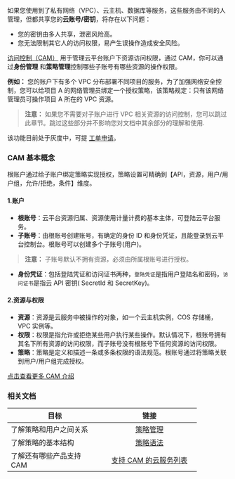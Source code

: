<style rel="stylesheet">
table th:nth-of-type(1){
width:200px;
}</style>
<style rel="stylesheet">
table th:nth-of-type(2){
width:200px;
}</style>
<style rel="stylesheet">
table th:nth-of-type(3){
width:200px;
}</style>
<style rel="stylesheet">
table th:nth-of-type(4){
width:200px;
}</style>
<style rel="stylesheet">
table tr:hover {
background: #efefef; 
</style>
如果您使用到了私有网络（VPC）、云主机、数据库等服务，这些服务由不同的人管理，但都共享您的**云账号/密钥**，将存在以下问题：

- 您的密钥由多人共享，泄密风险高。
- 您无法限制其它人的访问权限，易产生误操作造成安全风险。

<a href="http://tcecqpoc.fsphere.cn/document/product/378/8969" target="_blank">访问控制（CAM）</a> 用于管理云平台账户下资源访问权限，通过 CAM，你可以通过**身份管理** 和**策略管理**控制哪些子账号有哪些资源的操作权限。

<b>例如：</b>
您的账户下有多个 VPC 分布部署不同项目的服务，为了加强网络安全控制，您可以给项目 A 的网络管理员绑定一个授权策略，该策略规定：只有该网络管理员可操作项目 A 所在的 VPC 资源。

>**注意：**
>如果您不需要对子账户进行 VPC 相关资源的访问控制，您可以跳过此章节。跳过这些部分并不影响您对文档中其余部分的理解和使用.

该功能目前处于灰度中，可提 <a href="http://console.tcecqpoc.fsphere.cn/workorder/category/create?level1_id=6&level2_id=168&level1_name=%E8%AE%A1%E7%AE%97%E4%B8%8E%E7%BD%91%E7%BB%9C&level2_name=%E7%A7%81%E6%9C%89%E7%BD%91%E7%BB%9C%20VPC" target="_blank">工单申请</a>。

###  CAM 基本概念
根账户通过给子账户绑定策略实现授权，策略设置可精确到【API，资源，用户/用户组，允许/拒绝，条件】维度。
#### 1.账户
- **根账号**：云平台资源归属、资源使用计量计费的基本主体，可登陆云平台服务。
- **子账号**：由根账号创建账号，有确定的身份 ID 和身份凭证，且能登录到云平台控制台。根账号可以创建多个子账号(用户)。

>**注意：**
>子账号默认不拥有资源，必须由所属根账号进行授权。

- **身份凭证**：包括登陆凭证和访问证书两种，`登陆凭证`是指用户登陆名和密码，`访问证书`是指云 API 密钥( SecretId 和 SecretKey)。

#### 2.资源与权限

- **资源**：资源是云服务中被操作的对象，如一个云主机实例，COS 存储桶，VPC 实例等。
- **权限**：权限是指允许或拒绝某些用户执行某些操作。默认情况下，根账号拥有其名下所有资源的访问权限，而子账号没有根账号下任何资源的访问权限。
- **策略**：策略是定义和描述一条或多条权限的语法规范。根账号通过将策略关联到用户/用户组完成授权。

<a href="http://tcecqpoc.fsphere.cn/document/product/378/9028" target="_blank">点击查看更多 CAM 介绍</a>

###  相关文档
| 目标 | 链接 | 
|---------|:---------:|
|了解策略和用户之间关系|<a href="http://tcecqpoc.fsphere.cn/document/product/378/8955" target="_blank">策略管理</a>|
|了解策略的基本结构| <a href="http://tcecqpoc.fsphere.cn/document/product/378/8962" target="_blank">策略语法</a> | 
|了解还有哪些产品支持 CAM|<a href="http://tcecqpoc.fsphere.cn/document/product/378/9029" target="_blank">支持 CAM 的云服务列表</a>|
